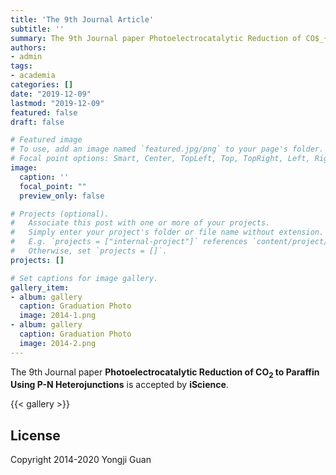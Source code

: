 ```yaml
---
title: 'The 9th Journal Article'
subtitle: ''
summary: The 9th Journal paper Photoelectrocatalytic Reduction of CO$_{2}$ to Paraffin Using P-N Heterojunctions is accepted by iScience.
authors:
- admin
tags:
- academia
categories: []
date: "2019-12-09"
lastmod: "2019-12-09"
featured: false
draft: false

# Featured image
# To use, add an image named `featured.jpg/png` to your page's folder.
# Focal point options: Smart, Center, TopLeft, Top, TopRight, Left, Right, BottomLeft, Bottom, BottomRight
image:
  caption: ''
  focal_point: ""
  preview_only: false

# Projects (optional).
#   Associate this post with one or more of your projects.
#   Simply enter your project's folder or file name without extension.
#   E.g. `projects = ["internal-project"]` references `content/project/deep-learning/index.md`.
#   Otherwise, set `projects = []`.
projects: []

# Set captions for image gallery.
gallery_item:
- album: gallery
  caption: Graduation Photo
  image: 2014-1.png
- album: gallery
  caption: Graduation Photo
  image: 2014-2.png
---
```


The 9th Journal paper **Photoelectrocatalytic Reduction of CO$_{2}$ to Paraffin Using P-N Heterojunctions** is accepted by **iScience**.

{{< gallery >}}

## License

Copyright 2014-2020 Yongji Guan


